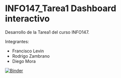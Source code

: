 # INFO147_Tarea1 Dashboard interactivo 
Desarrollo de la Tarea1 del curso INFO147.

Integrantes:
- Francisco Levin
- Rodrigo Zambrano
- Diego Mora


[![Binder](https://mybinder.org/badge_logo.svg)](https://mybinder.org/v2/gh/rodrigozzh/PRUEBA/HEAD?urlpath=voila%2Frender%2Finfo147_tarea1.ipynb)

